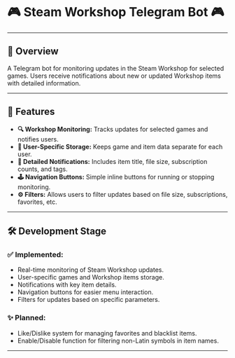 # **🎮 Steam Workshop Telegram Bot 🎮**

---

## **🌟 Overview**
A Telegram bot for monitoring updates in the Steam Workshop for selected games. Users receive notifications about new or updated Workshop items with detailed information.

---

## **🚀 Features**
- **🔍 Workshop Monitoring:** Tracks updates for selected games and notifies users.
- **📁 User-Specific Storage:** Keeps game and item data separate for each user.
- **🔔 Detailed Notifications:** Includes item title, file size, subscription counts, and tags.
- **🕹️ Navigation Buttons:** Simple inline buttons for running or stopping monitoring.
- **⚙️ Filters:** Allows users to filter updates based on file size, subscriptions, favorites, etc.

---

## **🛠️ Development Stage**

### **✅ Implemented:**
- Real-time monitoring of Steam Workshop updates.
- User-specific games and Workshop items storage.
- Notifications with key item details.
- Navigation buttons for easier menu interaction.
- Filters for updates based on specific parameters.

### **✨ Planned:**
- Like/Dislike system for managing favorites and blacklist items.
- Enable/Disable function for filtering non-Latin symbols in item names.

---